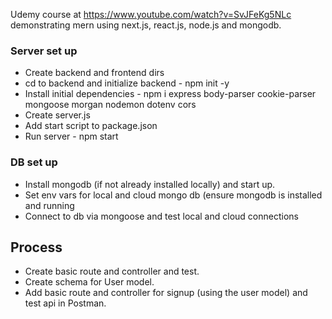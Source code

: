 Udemy course at https://www.youtube.com/watch?v=SvJFeKg5NLc demonstrating mern using next.js, react.js, node.js and mongodb.

### Server set up
* Create backend and frontend dirs
* cd to backend and initialize backend - npm init -y
* Install initial dependencies - npm i express body-parser cookie-parser mongoose morgan nodemon dotenv cors
* Create server.js
* Add start script to package.json
* Run server - npm start

### DB set up
* Install mongodb (if not already installed locally) and start up.
* Set env vars for local and cloud mongo db (ensure mongodb is installed and running
* Connect to db via mongoose and test local and cloud connections

## Process
* Create basic route and controller and test.
* Create schema for User model.
* Add  basic route and controller for signup (using the user model) and test api in Postman.






